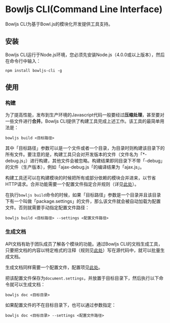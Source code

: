 # Bowljs CLI(Command Line Interface)

Bowljs CLI为基于Bowl.js的模块化开发提供工具支持。

## 安装

Bowljs CLI运行于Node.js环境，您必须先安装Node.js（4.0.0或以上版本），然后在命令行中输入：

	npm install bowljs-cli -g

## 使用

### 构建

为了提高性能，发布到生产环境的Javascript代码一般要经过**压缩处理**，甚至要对一些文件进行**合并**。Bowljs CLI提供了构建工具完成上述工作。该工具的最简单用法是：

    bowljs build <目标路径>

其中「目标路径」参数可以是一个文件或者一个目录，为目录时则构建该目录下的所有文件。要注意的是，构建工具只会对开发版本的文件（文件名为「*-debug.js」）进行构建，其他文件会被忽略。构建结果即同目录下不带「-debug」的文件（生产版本），例如「ajax-debug.js「的编译结果为「ajax.js」。

构建工具还可以在构建模块的时候把所有或部分依赖的模块合并进来，以节省HTTP请求。合并功能需要一个配置文件指定合并规则（详见[此处](//github.com/heeroluo/bowljs-cli/wiki/%E6%9E%84%E5%BB%BA%E9%85%8D%E7%BD%AE)）。

在执行`bowljs build`命令的时候，如果「目标路径」参数是一个目录并且该目录下有一个叫做「package.settings」的文件，那么该文件就会被自动加载为配置文件。否则就需要手动指定配置文件路径：

    bowljs build <目标路径> --settings <配置文件路径>

### 生成文档

API文档有助于团队成员了解各个模块的功能。通过Bowljs CLI的文档生成工具，只要把文档的内容以特定格式的注释（规则见[此处](//github.com/heeroluo/bowljs-cli/wiki/%E6%96%87%E6%A1%A3%E6%B3%A8%E9%87%8A%E6%A0%87%E7%AD%BE)）写在源代码中，就可以批量生成文档。

生成文档同样需要一个配置文件，配置项见[此处](//github.com/heeroluo/bowljs-cli/wiki/%E6%96%87%E6%A1%A3%E7%94%9F%E6%88%90%E9%85%8D%E7%BD%AE)。

把该配置文件保存为`document.settings`，并放置于目标目录下，然后执行以下命令就可以生成文档：

    bowljs doc <目标目录>

如果配置文件的不在目标目录下，也可以通过参数指定：

    bowljs doc <目标目录> --settings <配置文件路径>
